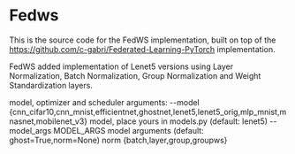 # Fedws

This is the source code for the FedWS implementation, built on top of the https://github.com/c-gabri/Federated-Learning-PyTorch implementation.

FedWS added implementation of Lenet5 versions using Layer Normalization, Batch Normalization, Group Normalization and Weight Standardization layers.

model, optimizer and scheduler arguments:
  --model {cnn_cifar10,cnn_mnist,efficientnet,ghostnet,lenet5,lenet5_orig,mlp_mnist,mnasnet,mobilenet_v3}
                        model, place yours in models.py (default: lenet5)
  --model_args MODEL_ARGS
                        model arguments (default: ghost=True,norm=None)
                        norm {batch,layer,group,groupws}
